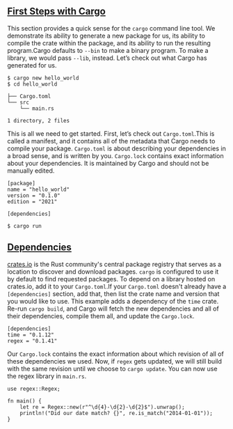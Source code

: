 

## [First Steps with Cargo](https://doc.rust-lang.org/cargo/getting-started/first-steps.html)
This section provides a quick sense for the `cargo` command line tool. We demonstrate its ability to generate a new package for us, its ability to compile the crate within the package, and its ability to run the resulting program.Cargo defaults to `--bin` to make a binary program. To make a library, we would pass `--lib`, instead.
Let’s check out what Cargo has generated for us.

```
$ cargo new hello_world
$ cd hello_world

├── Cargo.toml
└── src
    └── main.rs

1 directory, 2 files
```

This is all we need to get started. First, let’s check out `Cargo.toml`.This is called a manifest, and it contains all of the metadata that Cargo needs to compile your package.
`Cargo.toml` is about describing your dependencies in a broad sense, and is written by you.
`Cargo.lock` contains exact information about your dependencies. It is maintained by Cargo and should not be manually edited.
```
[package]
name = "hello_world"
version = "0.1.0"
edition = "2021"

[dependencies]
```

```
$ cargo run
```

## [Dependencies](https://doc.rust-lang.org/cargo/guide/dependencies.html)

[crates.io](https://crates.io/) is the Rust community's central package registry that serves as a location to discover and download packages. `cargo` is configured to use it by default to find requested packages.
To depend on a library hosted on crates.io, add it to your `Cargo.toml`.If your `Cargo.toml` doesn't already have a `[dependencies]` section, add that, then list the crate name and version that you would like to use. This example adds a dependency of the `time` crate. Re-run `cargo build`, and Cargo will fetch the new dependencies and all of their dependencies, compile them all, and update the `Cargo.lock`.
```
[dependencies]
time = "0.1.12"
regex = "0.1.41"
```
Our `Cargo.lock` contains the exact information about which revision of all of these dependencies we used.
Now, if `regex` gets updated, we will still build with the same revision until we choose to `cargo update`.
You can now use the regex library in `main.rs`.
```
use regex::Regex;

fn main() {
    let re = Regex::new(r"^\d{4}-\d{2}-\d{2}$").unwrap();
    println!("Did our date match? {}", re.is_match("2014-01-01"));
}
```

